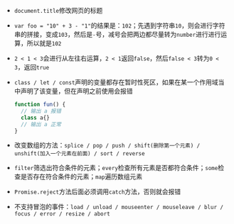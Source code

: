 * `document.title`修改网页的标题

* `var foo = "10" + 3 - "1"`的结果是：`102`；先遇到字符串`10`，则会进行字符串的拼接，变成`103`，然后是`-`号，减号会把两边都尽量转为`number`进行进行运算，所以就是`102`

* `2 < 1 < 3`会进行从左往右运算，`2 < 1`返回`false`，然后`false < 3`转为`0 < 3`，返回`true`

* `class / let / const`声明的变量都存在暂时性死区，如果在某一个作用域当中声明了该变量，但在声明之前使用会报错

  ```javascript
  function fun() {
    // 输出 a 报错
    class a{}
    // 输出 a 正常
  }
  ```

* 改变数组的方法：`splice / pop / push / shift(删除第一个元素) / unshift(加入一个元素在前面) / sort / reverse`
* `filter`筛选出符合条件的元素；`every`检查所有元素是否都符合条件；`some`检查是否存在符合条件的元素；`map`遍历数组元素
* `Promise.reject`方法后面必须调用`catch`方法，否则就会报错
* 不支持冒泡的事件：`load / unload / mouseenter / mouseleave / blur / focus / error / resize / abort`